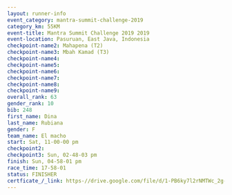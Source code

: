 ```yaml
---
layout: runner-info 
event_category: mantra-summit-challenge-2019 
category_km: 55KM 
event-title: Mantra Summit Challenge 2019 2019 
event-location: Pasuruan, East Java, Indonesia 
checkpoint-name2: Mahapena (T2) 
checkpoint-name3: Mbah Kamad (T3) 
checkpoint-name4: 
checkpoint-name5: 
checkpoint-name6: 
checkpoint-name7: 
checkpoint-name8: 
checkpoint-name9: 
overall_rank: 63
gender_rank: 10
bib: 248
first_name: Dina
last_name: Rubiana
gender: F
team_name: El macho
start: Sat, 11-00-00 pm
checkpoint2: 
checkpoint3: Sun, 02-48-03 pm
finish: Sun, 04-58-01 pm
race_time: 17-58-01
status: FINISHER
certficate_/_link: https-//drive.google.com/file/d/1-PB6ky7l2rNMTWc_2g-incG4gZhz0DaK/view?usp=sharing
---
```

